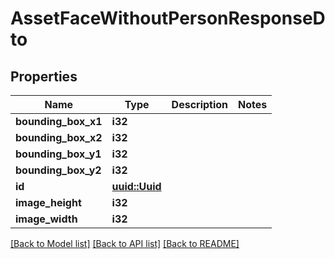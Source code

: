 # AssetFaceWithoutPersonResponseDto

## Properties

Name | Type | Description | Notes
------------ | ------------- | ------------- | -------------
**bounding_box_x1** | **i32** |  | 
**bounding_box_x2** | **i32** |  | 
**bounding_box_y1** | **i32** |  | 
**bounding_box_y2** | **i32** |  | 
**id** | [**uuid::Uuid**](uuid::Uuid.md) |  | 
**image_height** | **i32** |  | 
**image_width** | **i32** |  | 

[[Back to Model list]](../README.md#documentation-for-models) [[Back to API list]](../README.md#documentation-for-api-endpoints) [[Back to README]](../README.md)


